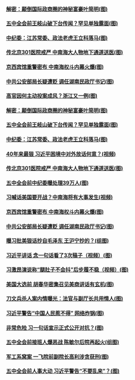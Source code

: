 #### [解密：颠倒国际政商圈的神秘富豪叶简明(图)](../pages/p2/950269.md) 
#### [五中全会前王岐山破下台传闻？罕见单独露面(图)](../pages/p2/950279.md) 
#### [中纪委：江苏常委、政法老虎王立科落马(图)](../pages/p2/950299.md) 
#### [传北京301医院戒严 中南海大人物地下通道送医(图)](../pages/p2/950266.md) 
#### [京西宾馆重警密布 中南海权斗内幕火爆(图)](../pages/p2/950255.md) 
#### [中共公安部局长疑遭贬 调任湖南民政厅书记(图)](../pages/p2/950238.md) 
#### [高官因何主动投案成风？浙江又一例(图)](../pages/p2/950291.md) 
#### [解密：颠倒国际政商圈的神秘富豪叶简明(图)](../pages/p2/950269.md) 
#### [五中全会前王岐山破下台传闻？罕见单独露面(图)](../pages/p2/950279.md) 
#### [中纪委：江苏常委、政法老虎王立科落马(图)](../pages/p2/950299.md) 
#### [40年来最狠 习近平困境中对外放话何意？(视频)](../pages/p2/950274.md) 
#### [传北京301医院戒严 中南海大人物地下通道送医(图)](../pages/p2/950266.md) 
#### [五中全会前中纪委曝处理39万人(图)](../pages/p2/950250.md) 
#### [习喊话美国要开战？中南海将有大事发生(视频)](../pages/p2/950254.md) 
#### [京西宾馆重警密布 中南海权斗内幕火爆(图)](../pages/p2/950255.md) 
#### [中共公安部局长疑遭贬 调任湖南民政厅书记(图)](../pages/p2/950238.md) 
#### [曝习批美狠话抄自毛泽东 王沪宁抄的？(组图)](../pages/p2/950236.md) 
#### [习近平讲话 念一句话看了3次稿子（视频）(图)](../pages/p2/950186.md) 
#### [习激昂演说称“腿肚子不会抖”后步履不稳（视频）(图)](../pages/p2/950156.md) 
#### [美国大选前 胡春华密集召见美商讲话有玄机(图)](../pages/p2/950143.md) 
#### [刀文兵杀人案内情曝光：法官与副厅长共用情人(图)](../pages/p2/950120.md) 
#### [习近平警告“中国人民惹不得” 网络炸锅(图)](../pages/p2/950129.md) 
#### [非常危险 习一句话宣示正式公开对抗？(图)](../pages/p2/950107.md) 
#### [五中全会前接班人爆恶战 陈敏尔后院再起火(组图)](../pages/p2/950050.md) 
#### [军工系窝案 一飞院前副院长高利涉贪获刑(图)](../pages/p2/950017.md) 
#### [五中全会前人事大动 习近平警告“不要乱来”？(图)](../pages/p2/949936.md) 
